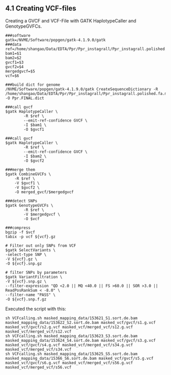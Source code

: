 ## 4.1 Creating VCF-files

Creating a GVCF and VCF-File with GATK HaplotypeCaller and GenotypeGVFCs.

    ###software
    gatk=/NVME/Software/popgen/gatk-4.1.9.0/gatk
    ###data
    ref=/home/shangao/Data/EDTA/Ppr/Ppr_instagrall/Ppr_instagrall.polished.fa.mod.MAKER.masked
    bam1=$1
    bam2=$2
    gvcf1=$3
    gvcf2=$4
    mergedgvcf=$5
    vcf=$6
    
    ###build dict for genome
    /NVME/Software/popgen/gatk-4.1.9.0/gatk CreateSequenceDictionary -R /home/shangao/Data/EDTA/Ppr/Ppr_instagrall/Ppr_instagrall.polished.fa.mod.MAKER.masked -O Ppr.FINAL.dict
    
    ###call gvcf
    $gatk HaplotypeCaller \
            -R $ref \
            --emit-ref-confidence GVCF \
            -I $bam1 \
            -O $gvcf1
    
    ###call gvcf
    $gatk HaplotypeCaller \
            -R $ref \
            --emit-ref-confidence GVCF \
            -I $bam2 \
            -O $gvcf2
    
    ###merge them 
    $gatk CombineGVCFs \
        -R $ref \
        -V $gvcf1 \
        -V $gvcf2 \
        -O merged_gvcf/$mergedgvcf

    ###detect SNPs
    $gatk GenotypeGVCFs \
            -R $ref \
            -V $mergedgvcf \
            -O $vcf

    ###compress
    bgzip -f $vcf
    tabix -p vcf ${vcf}.gz
    
    # Filter out only SNPs from VCF 
    $gatk SelectVariants \
    -select-type SNP \
    -V ${vcf}.gz \
    -O ${vcf}.snp.gz
    
    # filter SNPs by parameters
    $gatk VariantFiltration \
    -V ${vcf}.snp.gz \
    --filter-expression "QD <2.0 || MQ <40.0 || FS >60.0 || SOR >3.0 || ReadPosRankSum < -8.0" \
    --filter-name "PASS" \
    -O ${vcf}.snp.f.gz
    
Executed the script with this: 

    sh VCFcalling.sh masked_mapping_data/153621_S1.sort.de.bam masked_mapping_data/153622_S2.sort.de.bam masked_vcf/gvcf/s1.g.vcf masked_vcf/gvcf/s2.g.vcf masked_vcf/merged_vcf/s12.g.vcf masked_vcf/merged_vcf/s12.vcf 
    sh VCFcalling.sh masked_mapping_data/153623_S3.sort.de.bam masked_mapping_data/153624_S4.sort.de.bam masked_vcf/gvcf/s3.g.vcf masked_vcf/gvcf/s4.g.vcf masked_vcf/merged_vcf/s34.g.vcf masked_vcf/merged_vcf/s34.vcf
    sh VCFcalling.sh masked_mapping_data/153625_S5.sort.de.bam masked_mapping_data/15366_S6.sort.de.bam masked_vcf/gvcf/s5.g.vcf masked_vcf/gvcf/s6.g.vcf masked_vcf/merged_vcf/s56.g.vcf masked_vcf/merged_vcf/s56.vcf
